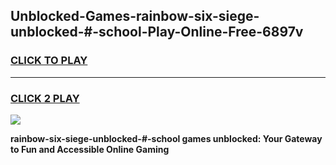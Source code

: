 
## Unblocked-Games-rainbow-six-siege-unblocked-#-school-Play-Online-Free-6897v
<h3>
<a href="https://premium76.site?title=rainbow-six-siege-unblocked-#-school&ref=26A">CLICK TO PLAY</a></h3>
<hr>

<h3>
<a href="https://premium76.site?title=rainbow-six-siege-unblocked-#-school&ref=26A">CLICK 2 PLAY</a>
  
</h3>

<a href="https://premium76.site?title=rainbow-six-siege-unblocked-#-school&ref=26A"><img src="https://clearcache.store/games.png"></a>


**rainbow-six-siege-unblocked-#-school games unblocked: Your Gateway to Fun and Accessible Online Gaming**
